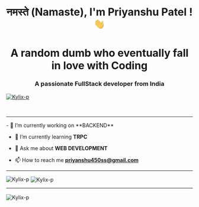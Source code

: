 <h1 align="center"> नमस्ते (Namaste), I'm Priyanshu Patel !<img src="https://raw.githubusercontent.com/ABSphreak/ABSphreak/master/gifs/Hi.gif" width="30px"></h1>
<h1 align="center"> A random dumb who eventually fall in love with Coding</h1>
<h3 align="center">A passionate FullStack developer from India</h3>



<p align="left"> <a href="https://github.com/ryo-ma/github-profile-trophy"><img src="https://github-profile-trophy.vercel.app/?username=Kylix-p" alt="Kylix-p" /></a> </p>

<p align="left"> <a href="https://twitter.com/" target="blank"><img src="https://img.shields.io/twitter/follow/?logo=twitter&style=for-the-badge" alt="" /></a> </p>
<hr>
- 🔭 I’m currently working on **BACKEND**

- 🌱 I’m currently learning **TRPC**

- 💬 Ask me about **WEB DEVELOPMENT**

- 📫 How to reach me **priyanshu450ss@gmail.com**

<hr>
<p><img align="left" src="https://github-readme-stats.vercel.app/api/top-langs?username=Kylix-p&show_icons=true&theme=dark&locale=en&layout=compact" alt="Kylix-p" /></p>

<p>&nbsp;<img align="center" src="https://github-readme-stats.vercel.app/api?username=Kylix-p&show_icons=true&theme=dark&locale=en" alt="Kylix-p" /></p>
<hr>
<p><img align="center" src="https://github-readme-streak-stats.herokuapp.com/?user=Kylix-p&theme=dark" alt="Kylix-p" /></p>
